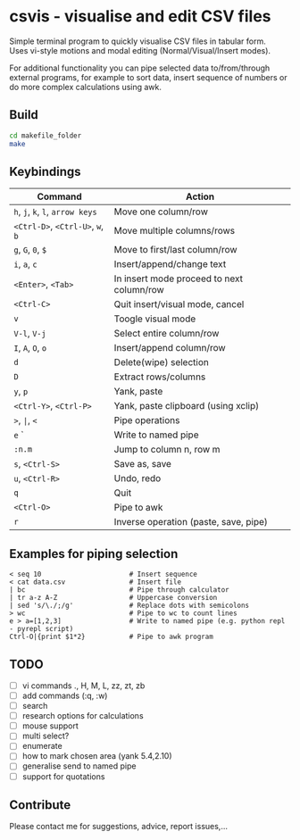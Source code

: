# csvis - visualise and edit CSV files

Simple terminal program to quickly visualise CSV files in tabular form.  
Uses vi-style motions and modal editing (Normal/Visual/Insert modes).

For additional functionality you can pipe selected data to/from/through
external programs, for example to sort data, insert sequence of numbers or
do more complex calculations using awk.

## Build
```sh
cd makefile_folder
make
```

## Keybindings
| Command                           | Action                                     |
|-----------------------------------|--------------------------------------------|
| `h`, `j`, `k`, `l`, `arrow keys`  | Move one column/row                        |
| `<Ctrl-D>`, `<Ctrl-U>`, `w`, `b`  | Move multiple columns/rows                 |
| `g`, `G`, `0`, `$`                | Move to first/last column/row              |
| `i`, `a`, `c`                     | Insert/append/change text                  |
| `<Enter>`, `<Tab>`                | In insert mode proceed to next column/row  |
| `<Ctrl-C>`                        | Quit insert/visual mode, cancel            |
| `v`                               | Toogle visual mode                         |
| `V-l`, `V-j`                      | Select entire column/row                   |
| `I`, `A`, `O`, `o`                | Insert/append column/row                   |
| `d`                               | Delete(wipe) selection                     |
| `D`                               | Extract rows/columns                       |
| `y`, `p`                          | Yank, paste                                |
| `<Ctrl-Y>`, `<Ctrl-P>`            | Yank, paste clipboard (using xclip)        |
| `>`, `\|`, `<`                    | Pipe operations                            |
| `e`    `                          | Write to named pipe                        |
| `:n.m`                            | Jump to column n, row m                    |
| `s`, `<Ctrl-S>`                   | Save as, save                              |
| `u`, `<Ctrl-R>`                   | Undo, redo                                 |
| `q`                               | Quit                                       |
| `<Ctrl-O>`                        | Pipe to awk                                |
| `r`                               | Inverse operation (paste, save, pipe)      |
    
## Examples for piping selection
```
< seq 10                      # Insert sequence
< cat data.csv                # Insert file
| bc                          # Pipe through calculator
| tr a-z A-Z                  # Uppercase conversion
| sed 's/\./;/g'              # Replace dots with semicolons
> wc                          # Pipe to wc to count lines
e > a=[1,2,3]                 # Write to named pipe (e.g. python repl - pyrepl script)
Ctrl-O|{print $1*2}           # Pipe to awk program
```

## TODO
- [ ] vi commands ., H, M, L, zz, zt, zb
- [ ] add commands (:q, :w)
- [ ] search
- [ ] research options for calculations
- [ ] mouse support
- [ ] multi select?
- [ ] enumerate
- [ ] how to mark chosen area (yank 5.4,2.10)
- [ ] generalise send to named pipe
- [ ] support for quotations

## Contribute
Please contact me for suggestions, advice, report issues,...
